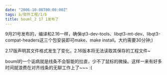 ```yaml
---
date: "2006-10-08T00:00:00Z"
tags: b/软件工程/1/b
title: bouml_2 17 1发布了
---
```


9月21号发布的，编译和2.16一样，确保qt3-dev-tools、libqt3-mt-dev、libqt3-compat-headers这三个包安装即可make、make install。大约需要30分钟;)

2.17版声明其文件格式发生了变化，2.16版本将无法读取其保存的工程文件~

bouml的一个诟病就是线条不会智能的拉直，少不了鼠标的微操。这样一来有好多时间就浪费在对齐线条的无聊工作上了\~\~\~ :(
